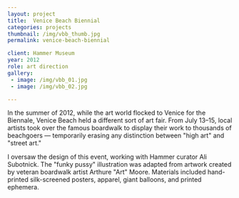 ```yaml
---
layout: project
title:  Venice Beach Biennial
categories: projects
thumbnail: /img/vbb_thumb.jpg
permalink: venice-beach-biennial

client: Hammer Museum
year: 2012
role: art direction
gallery:
 - image: /img/vbb_01.jpg
 - image: /img/vbb_02.jpg

---
```


In the summer of 2012, while the art world flocked to Venice for the Biennale, Venice Beach held a different sort of art fair. From July 13&ndash;15, local artists took over the famous boardwalk to display their work to thousands of beachgoers &mdash; temporarily erasing any distinction between &quot;high art&quot; and &quot;street art.&quot;

I oversaw the design of this event, working with Hammer curator Ali Subotnick. The &quot;funky pussy&quot; illustration was adapted from artwork created by veteran boardwalk artist Arthure &quot;Art&quot; Moore. Materials included hand-printed silk-screened posters, apparel, giant balloons, and printed ephemera.